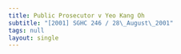 ```yaml
---
title: Public Prosecutor v Yeo Kang Oh
subtitle: "[2001] SGHC 246 / 28\_August\_2001"
tags: null
layout: single
---
```


